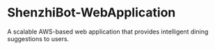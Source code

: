 # ShenzhiBot-WebApplication
A scalable AWS-based web application that provides intelligent dining suggestions to users.
